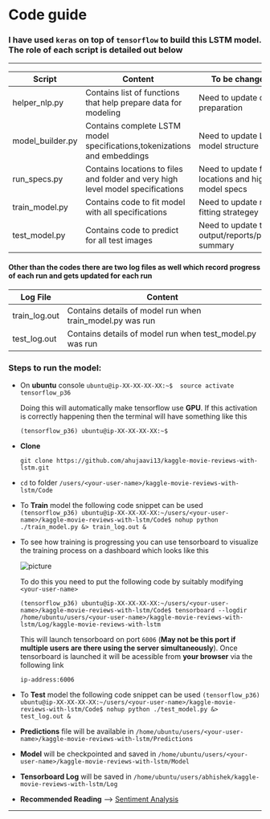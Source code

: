 # Code guide
### I have used `keras` on top of `tensorflow` to build this LSTM model. The role of each script is detailed out below

---

| Script           | Content                                                                           | To be changed when                                       |
|------------------|-----------------------------------------------------------------------------------|----------------------------------------------------------|
| helper_nlp.py    | Contains list of functions that help prepare data for modeling                    | Need to update data preparation                          |
| model_builder.py | Contains complete LSTM model specifications,tokenizations and embeddings          | Need to update LSTM model structure                       |
| run_specs.py     | Contains locations to files and folder and very high level model   specifications | Need to update file locations and high level model specs |
| train_model.py   | Contains code to fit model with all specifications                                | Need to update model fitting strategey                   |
| test_model.py    | Contains code to predict for all test images                                      | Need to update test output/reports/performance summary   |

#### Other than the codes there are two log files as well which record progress of each run and gets updated for each run

| Log File      | Content                                                   |
|---------------|-----------------------------------------------------------|
| train_log.out | Contains details of model run when train_model.py was run |
| test_log.out  | Contains details of model run when test_model.py was run  |

### Steps to run the model:

* On **ubuntu** console ```ubuntu@ip-XX-XX-XX-XX:~$  source activate tensorflow_p36```  

  Doing this will automatically make tensorflow use **GPU**. If this activation is correctly 
  happening then the terminal will have something like this  

  ```
  (tensorflow_p36) ubuntu@ip-XX-XX-XX-XX:~$
  ```  


* **Clone**   
  ```
  git clone https://github.com/ahujaavi13/kaggle-movie-reviews-with-lstm.git
  ```  


* `cd` to folder `/users/<your-user-name>/kaggle-movie-reviews-with-lstm/Code`  


* To **Train** model the following code snippet can be used
```(tensorflow_p36) ubuntu@ip-XX-XX-XX-XX:~/users/<your-user-name>/kaggle-movie-reviews-with-lstm/Code$ nohup python ./train_model.py &> train_log.out &```  


* To see how training is progressing you can use tensorboard to visualize the training process on a dashboard which looks like this  

  ![picture](https://www.tensorflow.org/images/mnist_tensorboard.png)

  To do this you need to put the following code by suitably modifying `<your-user-name>`
  ```
  (tensorflow_p36) ubuntu@ip-XX-XX-XX-XX:~/users/<your-user-name>/kaggle-movie-reviews-with-lstm/Code$ tensorboard --logdir /home/ubuntu/users/<your-user-name>/kaggle-movie-reviews-with-lstm/Log/kaggle-movie-reviews-with-lstm
   ```  

   This will launch tensorboard on port `6006` (__May not be this port if multiple users are there using the server simultaneously__). Once tensorboard is launched it will be acessible from __your browser__ via the following link  

   `ip-address:6006`


* To **Test** model the following code snippet can be used
```(tensorflow_p36) ubuntu@ip-XX-XX-XX-XX:~/users/<your-user-name>/kaggle-movie-reviews-with-lstm/Code$ nohup python ./test_model.py &> test_log.out &```  

  
* **Predictions** file will be available in `/home/ubuntu/users/<your-user-name>/kaggle-movie-reviews-with-lstm/Predictions`  

* **Model** will be checkpointed and saved in `/home/ubuntu/users/<your-user-name>/kaggle-movie-reviews-with-lstm/Model`  

* **Tensorboard Log** will be saved in `/home/ubuntu/users/abhishek/kaggle-movie-reviews-with-lstm/Log`

* **Recommended Reading** --> [Sentiment Analysis](https://towardsdatascience.com/a-beginners-guide-on-sentiment-analysis-with-rnn-9e100627c02e)

---
